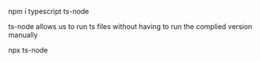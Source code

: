 npm i typescript ts-node

ts-node allows us to run ts files without having to run the complied version manually

npx ts-node <path of file>
